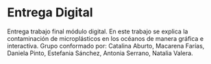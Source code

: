 # Entrega Digital
Entrega trabajo final módulo digital. En este trabajo se explica la contaminación de microplásticos en los océanos de manera gráfica e interactiva.
Grupo conformado por: Catalina Aburto, Macarena Farías, Daniela Pinto, Estefania Sánchez, Antonia Serrano, Natalia Valera.
